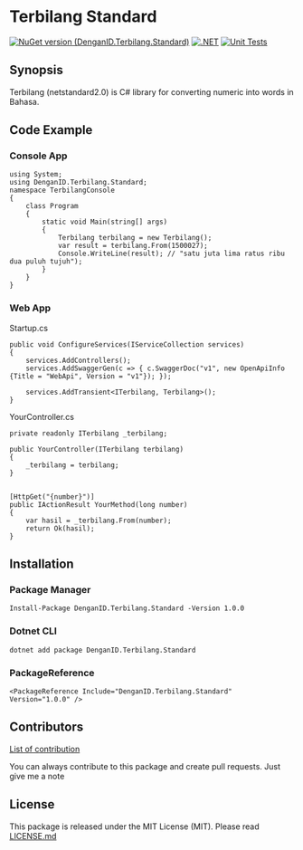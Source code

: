 # Terbilang Standard
[![NuGet version (DenganID.Terbilang.Standard)](https://img.shields.io/nuget/v/DenganID.Terbilang.Standard.svg?style=flat)](https://www.nuget.org/packages/DenganID.Terbilang.Standard/)
[![.NET](https://github.com/DenganID/DenganID.Terbilang.Standard/actions/workflows/dotnet.yml/badge.svg)](https://github.com/DenganID/DenganID.Terbilang.Standard/actions/workflows/dotnet.yml)
[![Unit Tests](https://github.com/DenganID/DenganID.Terbilang.Standard/actions/workflows/unittests.yml/badge.svg)](https://github.com/DenganID/DenganID.Terbilang.Standard/actions/workflows/unittests.yml)
## Synopsis
Terbilang (netstandard2.0) is C# library for converting numeric into words in Bahasa.

## Code Example

### Console App
```
using System;
using DenganID.Terbilang.Standard;
namespace TerbilangConsole
{
    class Program
    {
        static void Main(string[] args)
        {
            Terbilang terbilang = new Terbilang();
            var result = terbilang.From(1500027);
            Console.WriteLine(result); // "satu juta lima ratus ribu dua puluh tujuh");
        }
    }
}
```

### Web App
Startup.cs

```
public void ConfigureServices(IServiceCollection services)
{
    services.AddControllers();
    services.AddSwaggerGen(c => { c.SwaggerDoc("v1", new OpenApiInfo {Title = "WebApi", Version = "v1"}); });

    services.AddTransient<ITerbilang, Terbilang>();
}
```

YourController.cs
```
private readonly ITerbilang _terbilang;

public YourController(ITerbilang terbilang)
{
    _terbilang = terbilang;
}


[HttpGet("{number}")]
public IActionResult YourMethod(long number)
{
    var hasil = _terbilang.From(number);
    return Ok(hasil);
}
```
## Installation
### Package Manager
```
Install-Package DenganID.Terbilang.Standard -Version 1.0.0
```

### Dotnet CLI
```
dotnet add package DenganID.Terbilang.Standard
```

### PackageReference
```
<PackageReference Include="DenganID.Terbilang.Standard" Version="1.0.0" />
```
## Contributors
[List of contribution](https://github.com/DenganID/DenganID.Terbilang.Standard/graphs/contributors)

You can always contribute to this package and create pull requests. Just give me a note

## License

This package is released under the MIT License (MIT). Please read [LICENSE.md](https://github.com/DenganID/DenganID.Terbilang.Standard/LICENSE.md)

